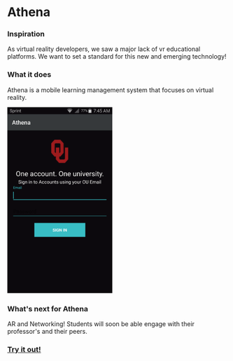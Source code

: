 # Athena

### Inspiration
As virtual reality developers, we saw a major lack of vr educational platforms. We want to set a standard for this new and emerging technology!

### What it does
Athena is a mobile learning management system that focuses on virtual reality.

<img src="images/SingleSignOn.png" alt="Single Sign On" width="240" height="426"/>

### What's next for Athena
AR and Networking! Students will soon be able engage with their professor's and their peers.

### [Try it out!](http://getathena.io)
